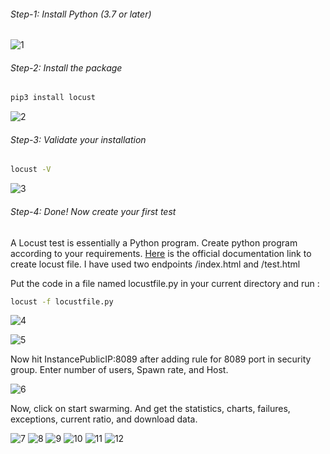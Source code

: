 ###### Step-1: Install Python (3.7 or later)

![1](https://user-images.githubusercontent.com/74168188/199009475-658cdf5c-8f16-41c0-a5e6-5cd2c07188aa.png)

###### Step-2: Install the package

```sh
pip3 install locust
```
![2](https://user-images.githubusercontent.com/74168188/199010641-b50e36b9-cebb-4767-a121-6ef4c12393fd.png)

###### Step-3: Validate your installation

```sh
locust -V
```
![3](https://user-images.githubusercontent.com/74168188/199010738-897d96df-84ef-4017-a3d9-c3bd44f7fa24.png)

###### Step-4: Done! Now create your first test

A Locust test is essentially a Python program. Create python program according to your requirements. [Here](https://docs.locust.io/en/stable/writing-a-locustfile.html#writing-a-locustfile) is the official documentation link to create locust file. I have used two endpoints /index.html and /test.html

Put the code in a file named locustfile.py in your current directory and run :
```sh
locust -f locustfile.py
```

![4](https://user-images.githubusercontent.com/74168188/199708543-3f7e9f16-0968-4a41-8ff6-19c59741baa4.png)

![5](https://user-images.githubusercontent.com/74168188/199708706-796ad442-3416-4146-b6fd-3a3c40458bd7.png)

Now hit InstancePublicIP:8089 after adding rule for 8089 port in security group. Enter number of users, Spawn rate, and Host.

![6](https://user-images.githubusercontent.com/74168188/199709198-0ddad8ac-8882-49d9-a97e-e9d416eaad96.png)

Now, click on start swarming. And get the statistics, charts, failures, exceptions, current ratio, and download data.

![7](https://user-images.githubusercontent.com/74168188/199709636-52c08f52-0cd8-41a9-a0cc-82b035bcecd0.png)
![8](https://user-images.githubusercontent.com/74168188/199709960-8d4851b6-630a-4d13-887a-01276a9fdefc.png)
![9](https://user-images.githubusercontent.com/74168188/199710055-01a002ae-162f-4926-abd5-ebf59529d49a.png)
![10](https://user-images.githubusercontent.com/74168188/199710263-3bc312b0-0abb-4903-99d0-12e9b8b256aa.png)
![11](https://user-images.githubusercontent.com/74168188/199710270-473c450f-996b-4e91-a175-1a0be30582de.png)
![12](https://user-images.githubusercontent.com/74168188/199710290-4d39f757-2bc7-4ee2-b30a-d2e8b96a2df2.png)
